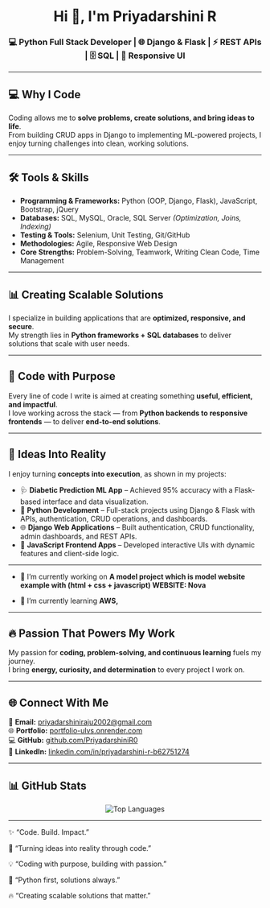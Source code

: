 <h1 align="center">Hi 👋, I'm Priyadarshini R</h1>
<h3 align="center">💻 Python Full Stack Developer | 🌐 Django & Flask | ⚡ REST APIs | 🗄️ SQL | 🎨 Responsive UI</h3>  

---

## 💻 Why I Code  
Coding allows me to **solve problems, create solutions, and bring ideas to life**.  
From building CRUD apps in Django to implementing ML-powered projects, I enjoy turning challenges into clean, working solutions.  

---

## 🛠️ Tools & Skills  

- **Programming & Frameworks:** Python (OOP, Django, Flask), JavaScript, Bootstrap, jQuery  
- **Databases:** SQL, MySQL, Oracle, SQL Server *(Optimization, Joins, Indexing)*  
- **Testing & Tools:** Selenium, Unit Testing, Git/GitHub  
- **Methodologies:** Agile, Responsive Web Design  
- **Core Strengths:** Problem-Solving, Teamwork, Writing Clean Code, Time Management  

---

## 📊 Creating Scalable Solutions  
I specialize in building applications that are **optimized, responsive, and secure**.  
My strength lies in **Python frameworks + SQL databases** to deliver solutions that scale with user needs.  

---

## 🎨 Code with Purpose  
Every line of code I write is aimed at creating something **useful, efficient, and impactful**.  
I love working across the stack — from **Python backends to responsive frontends** — to deliver **end-to-end solutions**.  

---

## 🧠 Ideas Into Reality  
I enjoy turning **concepts into execution**, as shown in my projects:  
- 🩺 **Diabetic Prediction ML App** – Achieved 95% accuracy with a Flask-based interface and data visualization.  
- 🐍 **Python Development** – Full-stack projects using Django & Flask with APIs, authentication, CRUD operations, and dashboards.  
- 🌐 **Django Web Applications** – Built authentication, CRUD functionality, admin dashboards, and REST APIs.  
- 💛 **JavaScript Frontend Apps** – Developed interactive UIs with dynamic features and client-side logic.  

---
- 🔭 I’m currently working on **A model project which is model website example with (html + css + javascript) WEBSITE: Nova**

- 🌱 I’m currently learning **AWS,**
----

## 🔥 Passion That Powers My Work  
My passion for **coding, problem-solving, and continuous learning** fuels my journey.  
I bring **energy, curiosity, and determination** to every project I work on.  

---

## 🌐 Connect With Me  

📩 **Email:** [priyadarshiniraju2002@gmail.com](mailto:priyadarshiniraju2002@gmail.com)  
🌐 **Portfolio:** [portfolio-ulvs.onrender.com](https://portfolio-ulvs.onrender.com/)  
💻 **GitHub:** [github.com/PriyadarshiniR0](https://github.com/PriyadarshiniR0)  
🔗 **LinkedIn:** [linkedin.com/in/priyadarshini-r-b62751274](https://www.linkedin.com/in/priyadarshini-r-b62751274/)  

---

## 📊 GitHub Stats  

<p align="center">
  <img src="https://github-readme-stats.vercel.app/api/top-langs/?username=PriyadarshiniR0&layout=compact&theme=tokyonight" alt="Top Languages"/>
</p>  

---

✨ “Code. Build. Impact.”

🚀 “Turning ideas into reality through code.”

💡 “Coding with purpose, building with passion.”

🐍 “Python first, solutions always.”

🔥 “Creating scalable solutions that matter.”
